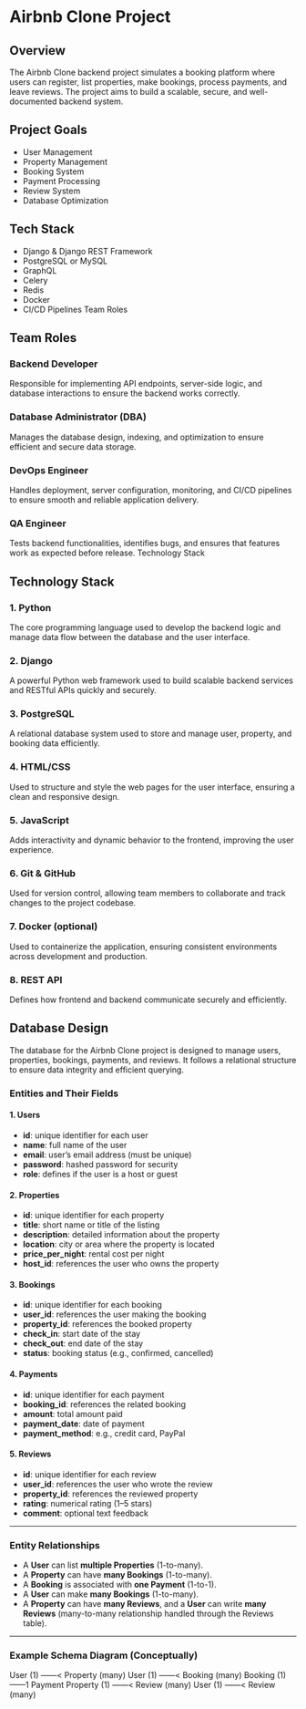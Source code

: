 # Airbnb Clone Project

## Overview
The Airbnb Clone backend project simulates a booking platform where users can register, list properties, make bookings, process payments, and leave reviews. The project aims to build a scalable, secure, and well-documented backend system.

## Project Goals
- User Management
- Property Management
- Booking System
- Payment Processing
- Review System
- Database Optimization

## Tech Stack
- Django & Django REST Framework
- PostgreSQL or MySQL
- GraphQL
- Celery
- Redis
- Docker
- CI/CD Pipelines
Team Roles
## Team Roles

### Backend Developer
Responsible for implementing API endpoints, server-side logic, and database interactions to ensure the backend works correctly.

### Database Administrator (DBA)
Manages the database design, indexing, and optimization to ensure efficient and secure data storage.

### DevOps Engineer
Handles deployment, server configuration, monitoring, and CI/CD pipelines to ensure smooth and reliable application delivery.

### QA Engineer
Tests backend functionalities, identifies bugs, and ensures that features work as expected before release.
Technology Stack
## Technology Stack

### 1. Python
The core programming language used to develop the backend logic and manage data flow between the database and the user interface.

### 2. Django
A powerful Python web framework used to build scalable backend services and RESTful APIs quickly and securely.

### 3. PostgreSQL
A relational database system used to store and manage user, property, and booking data efficiently.

### 4. HTML/CSS
Used to structure and style the web pages for the user interface, ensuring a clean and responsive design.

### 5. JavaScript
Adds interactivity and dynamic behavior to the frontend, improving the user experience.

### 6. Git & GitHub
Used for version control, allowing team members to collaborate and track changes to the project codebase.

### 7. Docker (optional)
Used to containerize the application, ensuring consistent environments across development and production.

### 8. REST API
Defines how frontend and backend communicate securely and efficiently.
## Database Design

The database for the Airbnb Clone project is designed to manage users, properties, bookings, payments, and reviews. It follows a relational structure to ensure data integrity and efficient querying.

### **Entities and Their Fields**

#### 1. Users
- **id**: unique identifier for each user  
- **name**: full name of the user  
- **email**: user’s email address (must be unique)  
- **password**: hashed password for security  
- **role**: defines if the user is a host or guest  

#### 2. Properties
- **id**: unique identifier for each property  
- **title**: short name or title of the listing  
- **description**: detailed information about the property  
- **location**: city or area where the property is located  
- **price_per_night**: rental cost per night  
- **host_id**: references the user who owns the property  

#### 3. Bookings
- **id**: unique identifier for each booking  
- **user_id**: references the user making the booking  
- **property_id**: references the booked property  
- **check_in**: start date of the stay  
- **check_out**: end date of the stay  
- **status**: booking status (e.g., confirmed, cancelled)  

#### 4. Payments
- **id**: unique identifier for each payment  
- **booking_id**: references the related booking  
- **amount**: total amount paid  
- **payment_date**: date of payment  
- **payment_method**: e.g., credit card, PayPal  

#### 5. Reviews
- **id**: unique identifier for each review  
- **user_id**: references the user who wrote the review  
- **property_id**: references the reviewed property  
- **rating**: numerical rating (1–5 stars)  
- **comment**: optional text feedback  

---

### **Entity Relationships**

- A **User** can list **multiple Properties** (1-to-many).  
- A **Property** can have **many Bookings** (1-to-many).  
- A **Booking** is associated with **one Payment** (1-to-1).  
- A **User** can make **many Bookings** (1-to-many).  
- A **Property** can have **many Reviews**, and a **User** can write **many Reviews** (many-to-many relationship handled through the Reviews table).

---

### **Example Schema Diagram (Conceptually)**

User (1) ——< Property (many)
User (1) ——< Booking (many)
Booking (1) ——1 Payment
Property (1) ——< Review (many)
User (1) ——< Review (many)
